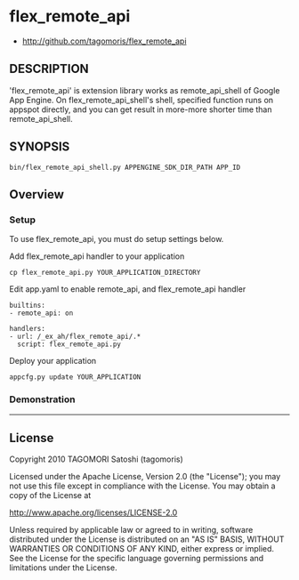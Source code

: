 # flex_remote_api

* http://github.com/tagomoris/flex_remote_api

## DESCRIPTION

'flex_remote_api' is extension library works as remote_api_shell of Google App Engine. On flex_remote_api_shell's shell, specified function runs on appspot directly, and you can get result in more-more shorter time than remote_api_shell.

## SYNOPSIS

    bin/flex_remote_api_shell.py APPENGINE_SDK_DIR_PATH APP_ID

## Overview
### Setup
To use flex_remote_api, you must do setup settings below.

Add flex_remote_api handler to your application

    cp flex_remote_api.py YOUR_APPLICATION_DIRECTORY

Edit app.yaml to enable remote_api, and flex_remote_api handler

    builtins:
    - remote_api: on
    
    handlers:
    - url: /_ex_ah/flex_remote_api/.*
      script: flex_remote_api.py

Deploy your application

    appcfg.py update YOUR_APPLICATION

### Demonstration


* * * * *

## License

Copyright 2010 TAGOMORI Satoshi (tagomoris)

Licensed under the Apache License, Version 2.0 (the "License");
you may not use this file except in compliance with the License.
You may obtain a copy of the License at

   http://www.apache.org/licenses/LICENSE-2.0

Unless required by applicable law or agreed to in writing, software
distributed under the License is distributed on an "AS IS" BASIS,
WITHOUT WARRANTIES OR CONDITIONS OF ANY KIND, either express or implied.
See the License for the specific language governing permissions and
limitations under the License.


